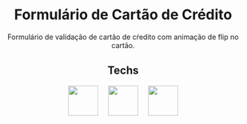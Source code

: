 
<h1 align="center">Formulário de Cartão de Crédito</h1>

<p align="center">Formulário de validação de cartão de cŕedito com animação de flip no cartão.</p>

<h2 align="center">Techs</h2>
<p align="center">
    <img src="https://cdn.jsdelivr.net/gh/devicons/devicon/icons/html5/html5-plain-wordmark.svg" width="60" height="60"/>
    &nbsp
    &nbsp
    <img src="https://cdn.jsdelivr.net/gh/devicons/devicon/icons/css3/css3-plain-wordmark.svg" width="60" height="60"/>
    &nbsp
    &nbsp
    <img src="https://cdn.jsdelivr.net/gh/devicons/devicon/icons/javascript/javascript-plain.svg" width="60" height="60"/>
</p>
